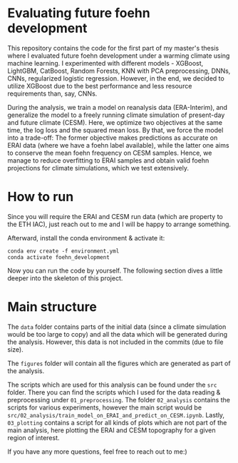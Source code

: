# Evaluating future foehn development
This repository contains the code for the first part of my master's thesis where I evaluated future foehn development under a warming climate using machine learning. I experimented with different models - XGBoost, LightGBM, CatBoost, Random Forests, KNN with PCA preprocessing, DNNs, CNNs, regularized logistic regression. However, in the end, we decided to utilize XGBoost due to the best performance and less resource requirements than, say, CNNs. 

During the analysis, we train a model on reanalysis data (ERA-Interim), and generalize the model to a freely running climate simulation of present-day and future climate (CESM). Here, we optimize two objectives at the same time, the log loss and the squared mean loss. By that, we force the model into a trade-off: The former objective makes predictions as accurate on ERAI data (where we have a foehn label available), while the latter one aims to conserve the mean foehn frequency on CESM samples. Hence, we manage to reduce overfitting to ERAI samples and obtain valid foehn projections for climate simulations, which we test extensively.

# How to run
Since you will require the ERAI and CESM run data (which are property to the ETH IAC), just reach out to me and I will be happy to arrange something.

Afterward, install the conda environment & activate it:

```
conda env create -f environment.yml
conda activate foehn_development
```

Now you can run the code by yourself. The following section dives a little deeper into the skeleton of this project.

# Main structure 
The `data` folder contains parts of the initial data (since a climate simulation would be too large to copy) and all the data which will be generated during the analysis. However, this data is not included in the commits (due to file size).

The `figures` folder will contain all the figures which are generated as part of the analysis.

The scripts which are used for this analysis can be found under the `src` folder. There you can find the scripts which I used for the data reading & preprocessing under `01_preprocessing`. The folder `02_analysis` contains the scripts for various experiments, however the main script would be `src/02_analysis/train_model_on_ERAI_and_predict_on_CESM.ipynb`. Lastly, `03_plotting` contains a script for all kinds of plots which are not part of the main analysis, here plotting the ERAI and CESM topography for a given region of interest.

If you have any more questions, feel free to reach out to me:)

